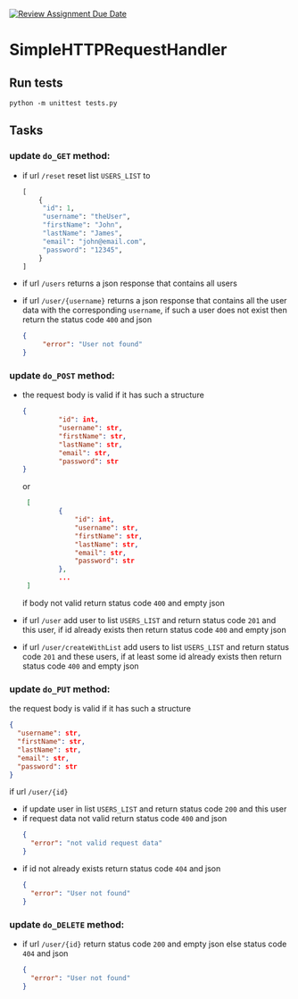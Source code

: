 [![Review Assignment Due Date](https://classroom.github.com/assets/deadline-readme-button-22041afd0340ce965d47ae6ef1cefeee28c7c493a6346c4f15d667ab976d596c.svg)](https://classroom.github.com/a/uHiS9YSm)
# SimpleHTTPRequestHandler

## Run tests

`python -m unittest tests.py`

## Tasks

### update `do_GET` method:

- if url `/reset` reset list `USERS_LIST` to

   ```python
   [   
       {
        "id": 1,
        "username": "theUser",
        "firstName": "John",
        "lastName": "James",
        "email": "john@email.com",
        "password": "12345",
       }
   ]
   ```

- if url `/users` returns a json response that contains all users
- if url `/user/{username}` returns a json response that contains all the user data with the corresponding `username`,
  if such a user does not exist then return the status code `400` and json

   ```json
   {
        "error": "User not found"
   }
   ``` 

### update `do_POST` method:

- the request body is valid if it has such a structure
    ```json
    {
             "id": int,
             "username": str,
             "firstName": str,
             "lastName": str,
             "email": str,
             "password": str
    }
    ```

  or

    ```json
     [
             {
                 "id": int,
                 "username": str,
                 "firstName": str,
                 "lastName": str,
                 "email": str,
                 "password": str
             },
             ...
     ] 
    ```
  if body not valid return status code `400` and empty json
- if url `/user` add user to list `USERS_LIST` and return status code `201` and this user, if id already exists then
  return status code `400` and empty json
- if url `/user/createWithList` add users to list `USERS_LIST` and return status code `201` and these users, if at least some
  id already exists then return status code `400` and empty json

### update `do_PUT` method:

the request body is valid if it has such a structure

```json
{
  "username": str,
  "firstName": str,
  "lastName": str,
  "email": str,
  "password": str
}
```

if url `/user/{id}`

- if update user in list `USERS_LIST` and return status code `200` and this user
- if request data not valid return status code `400` and json
  ```json
  {
    "error": "not valid request data"
  }
  ```
- if id not already exists return status code `404` and json
  ```json
  {
    "error": "User not found"
  }
  ```

### update `do_DELETE` method:

- if url `/user/{id}` return status code `200` and empty json else status code `404` and json
  ```json
  {
    "error": "User not found"
  }
  ```

